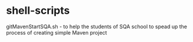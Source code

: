 # shell-scripts

gitMavenStartSQA.sh - to help the students of SQA school to spead up the process of creating simple Maven project

